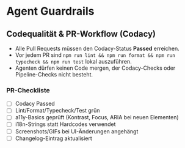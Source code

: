 # Agent Guardrails

## Codequalität & PR-Workflow (Codacy)

- Alle Pull Requests müssen den Codacy-Status **Passed** erreichen.
- Vor jedem PR sind `npm run lint && npm run format && npm run typecheck && npm run test` lokal auszuführen.
- Agenten dürfen keinen Code mergen, der Codacy-Checks oder Pipeline-Checks nicht besteht.

### PR-Checkliste
- [ ] Codacy Passed
- [ ] Lint/Format/Typecheck/Test grün
- [ ] a11y-Basics geprüft (Kontrast, Focus, ARIA bei neuen Elementen)
- [ ] i18n-Strings statt Hardcodes verwendet
- [ ] Screenshots/GIFs bei UI-Änderungen angehängt
- [ ] Changelog-Eintrag aktualisiert
